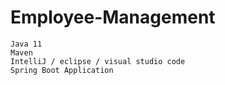# Employee-Management

    Java 11
    Maven
    IntelliJ / eclipse / visual studio code
    Spring Boot Application
